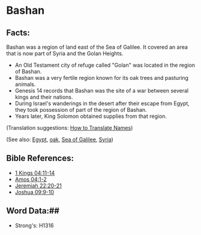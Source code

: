 # Bashan #

## Facts: ##

Bashan was a region of land east of the Sea of Galilee. It covered an area that is now part of Syria and the Golan Heights.

* An Old Testament city of refuge called "Golan" was located in the region of Bashan.
* Bashan was a very fertile region known for its oak trees and pasturing animals. 
* Genesis 14 records that Bashan was the site of a war between several kings and their nations.
* During Israel's wanderings in the desert after their escape from Egypt, they took possession of part of the region of Bashan.
* Years later, King Solomon obtained supplies from that region.

(Translation suggestions: [How to Translate Names](rc://en/ta/man/translate/translate-names))

(See also: [Egypt](../other/egypt.md), [oak](../other/oak.md), [Sea of Galilee](../other/seaofgalilee.md), [Syria](../other/syria.md))

## Bible References: ##

* [1 Kings 04:11-14](rc://en/tn/help/1ki/04/11)
* [Amos 04:1-2](rc://en/tn/help/amo/04/01)
* [Jeremiah 22:20-21](rc://en/tn/help/jer/22/20)
* [Joshua 09:9-10](rc://en/tn/help/jos/09/09)

## Word Data:##

* Strong's: H1316

